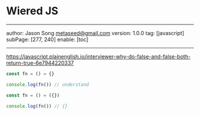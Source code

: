 # Wiered JS
---
author: Jason Song <metaseed@gmail.com>
version: 1.0.0
tag: [javascript]
subPage: [277, 240]
enable: [toc]

---
https://javascript.plainenglish.io/interviewer-why-do-false-and-false-both-return-true-6e7944220337


```js
const fn = () = {}

console.log(fn()) // understand

const fn = () = ({})

console.log(fn()) // {}
```